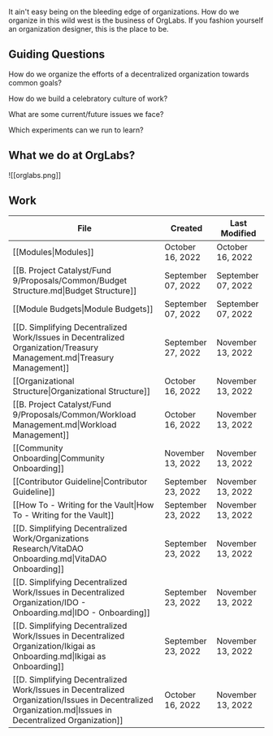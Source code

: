 It ain't easy being on the bleeding edge of organizations. How do we organize in this wild west is the business of OrgLabs. If you fashion yourself an organization designer, this is the place to be. 

## Guiding Questions

How do we organize the efforts of a decentralized organization towards common goals?

How do we build a celebratory culture of work?

What are some current/future issues we face?

Which experiments can we run to learn?

## What we do at OrgLabs?
![[orglabs.png]]

## Work

| File                                                                                                                                                     | Created            | Last Modified      |
| -------------------------------------------------------------------------------------------------------------------------------------------------------- | ------------------ | ------------------ |
| [[Modules\|Modules]]                                                                                              | October 16, 2022   | October 16, 2022   |
| [[B. Project Catalyst/Fund 9/Proposals/Common/Budget Structure.md\|Budget Structure]]                                                                    | September 07, 2022 | September 07, 2022 |
| [[Module Budgets\|Module Budgets]]                                                                                | September 07, 2022 | September 07, 2022 |
| [[D. Simplifying Decentralized Work/Issues in Decentralized Organization/Treasury Management.md\|Treasury Management]]                                   | September 27, 2022 | November 13, 2022  |
| [[Organizational Structure\|Organizational Structure]]                                                                       | October 16, 2022   | November 13, 2022  |
| [[B. Project Catalyst/Fund 9/Proposals/Common/Workload Management.md\|Workload Management]]                                                              | October 16, 2022   | November 13, 2022  |
| [[Community Onboarding\|Community Onboarding]]                                                                  | November 13, 2022  | November 13, 2022  |
| [[Contributor Guideline\|Contributor Guideline]]                                                                | September 23, 2022 | November 13, 2022  |
| [[How To - Writing for the Vault\|How To - Writing for the Vault]]                                              | September 23, 2022 | November 13, 2022  |
| [[D. Simplifying Decentralized Work/Organizations Research/VitaDAO Onboarding.md\|VitaDAO Onboarding]]                                                   | September 23, 2022 | November 13, 2022  |
| [[D. Simplifying Decentralized Work/Issues in Decentralized Organization/IDO - Onboarding.md\|IDO - Onboarding]]                                         | September 23, 2022 | November 13, 2022  |
| [[D. Simplifying Decentralized Work/Issues in Decentralized Organization/Ikigai as Onboarding.md\|Ikigai as Onboarding]]                                 | September 23, 2022 | November 13, 2022  |
| [[D. Simplifying Decentralized Work/Issues in Decentralized Organization/Issues in Decentralized Organization.md\|Issues in Decentralized Organization]] | October 16, 2022   | November 13, 2022  |


